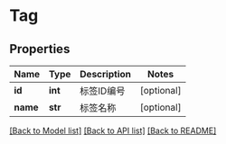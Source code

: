 # Tag

## Properties
Name | Type | Description | Notes
------------ | ------------- | ------------- | -------------
**id** | **int** | 标签ID编号 | [optional] 
**name** | **str** | 标签名称 | [optional] 

[[Back to Model list]](../README.md#documentation-for-models) [[Back to API list]](../README.md#documentation-for-api-endpoints) [[Back to README]](../README.md)


